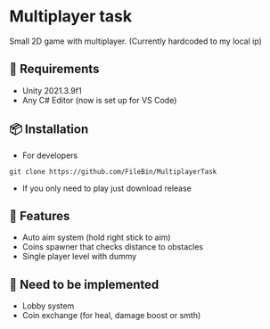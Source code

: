# Multiplayer task

Small 2D game with multiplayer. (Currently hardcoded to my local ip)

## 📌 Requirements

* Unity 2021.3.9f1
* Any C# Editor (now is set up for VS Code)

## 📦 Installation

* For developers
```shell
git clone https://github.com/FileBin/MultiplayerTask
```

* If you only need to play just download release

## 🌟 Features
* Auto aim system (hold right stick to aim)
* Coins spawner that checks distance to obstacles
* Single player level with dummy

## 🚧 Need to be implemented
* Lobby system
* Coin exchange (for heal, damage boost or smth)